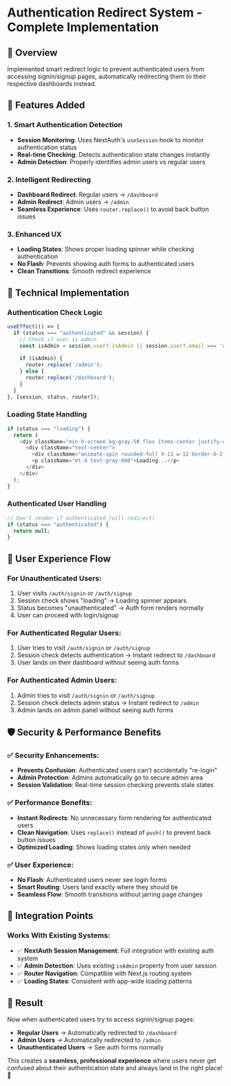 # Authentication Redirect System - Complete Implementation

## 🎯 Overview
Implemented smart redirect logic to prevent authenticated users from accessing signin/signup pages, automatically redirecting them to their respective dashboards instead.

## 🚀 Features Added

### **1. Smart Authentication Detection**
- **Session Monitoring**: Uses NextAuth's `useSession` hook to monitor authentication status
- **Real-time Checking**: Detects authentication state changes instantly
- **Admin Detection**: Properly identifies admin users vs regular users

### **2. Intelligent Redirecting**
- **Dashboard Redirect**: Regular users → `/dashboard`
- **Admin Redirect**: Admin users → `/admin`
- **Seamless Experience**: Uses `router.replace()` to avoid back button issues

### **3. Enhanced UX**
- **Loading States**: Shows proper loading spinner while checking authentication
- **No Flash**: Prevents showing auth forms to authenticated users
- **Clean Transitions**: Smooth redirect experience

## 🔧 Technical Implementation

### **Authentication Check Logic**
```typescript
useEffect(() => {
  if (status === "authenticated" && session) {
    // Check if user is admin
    const isAdmin = session.user?.isAdmin || session.user?.email === 'admin@yadaphone.com';
    
    if (isAdmin) {
      router.replace('/admin');
    } else {
      router.replace('/dashboard');
    }
  }
}, [session, status, router]);
```

### **Loading State Handling**
```typescript
if (status === "loading") {
  return (
    <div className="min-h-screen bg-gray-50 flex items-center justify-center">
      <div className="text-center">
        <div className="animate-spin rounded-full h-12 w-12 border-b-2 border-blue-600 mx-auto"></div>
        <p className="mt-4 text-gray-600">Loading...</p>
      </div>
    </div>
  );
}
```

### **Authenticated User Handling**
```typescript
// Don't render if authenticated (will redirect)
if (status === "authenticated") {
  return null;
}
```

## 📱 User Experience Flow

### **For Unauthenticated Users:**
1. User visits `/auth/signin` or `/auth/signup`
2. Session check shows "loading" → Loading spinner appears
3. Status becomes "unauthenticated" → Auth form renders normally
4. User can proceed with login/signup

### **For Authenticated Regular Users:**
1. User tries to visit `/auth/signin` or `/auth/signup`  
2. Session check detects authentication → Instant redirect to `/dashboard`
3. User lands on their dashboard without seeing auth forms

### **For Authenticated Admin Users:**
1. Admin tries to visit `/auth/signin` or `/auth/signup`
2. Session check detects admin status → Instant redirect to `/admin`
3. Admin lands on admin panel without seeing auth forms

## 🛡️ Security & Performance Benefits

### **✅ Security Enhancements:**
- **Prevents Confusion**: Authenticated users can't accidentally "re-login"
- **Admin Protection**: Admins automatically go to secure admin area
- **Session Validation**: Real-time session checking prevents stale states

### **✅ Performance Benefits:**
- **Instant Redirects**: No unnecessary form rendering for authenticated users
- **Clean Navigation**: Uses `replace()` instead of `push()` to prevent back button issues
- **Optimized Loading**: Shows loading states only when needed

### **✅ User Experience:**
- **No Flash**: Authenticated users never see login forms
- **Smart Routing**: Users land exactly where they should be
- **Seamless Flow**: Smooth transitions without jarring page changes

## 🔄 Integration Points

### **Works With Existing Systems:**
- ✅ **NextAuth Session Management**: Full integration with existing auth system
- ✅ **Admin Detection**: Uses existing `isAdmin` property from user session
- ✅ **Router Navigation**: Compatible with Next.js routing system
- ✅ **Loading States**: Consistent with app-wide loading patterns

## 🎉 Result

Now when authenticated users try to access signin/signup pages:

- **Regular Users** → Automatically redirected to `/dashboard` 
- **Admin Users** → Automatically redirected to `/admin`
- **Unauthenticated Users** → See auth forms normally

This creates a **seamless, professional experience** where users never get confused about their authentication state and always land in the right place! 🌟